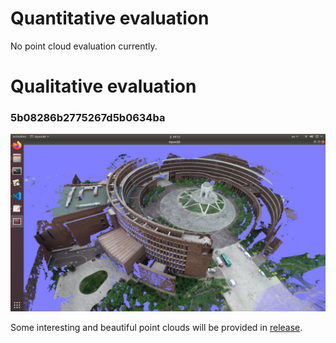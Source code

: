 # Quantitative evaluation

No point cloud evaluation currently.

# Qualitative evaluation

### 5b08286b2775267d5b0634ba
![teaser](../../assets/5b08286b2775267d5b0634ba.png)

Some interesting and beautiful point clouds will be provided in [release](https://github.com/kwea123/CasMVSNet_pl/releases).
